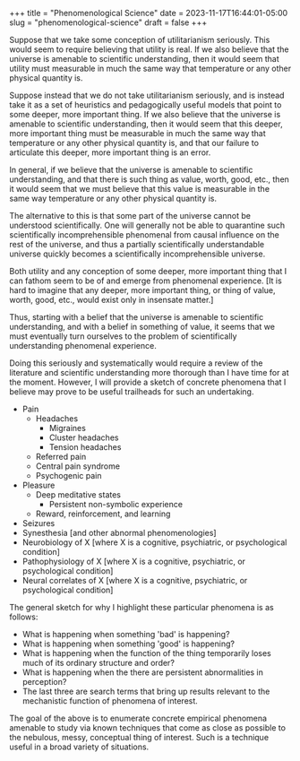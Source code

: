 +++
title = "Phenomenological Science"
date = 2023-11-17T16:44:01-05:00
slug = "phenomenological-science"
draft = false
+++

Suppose that we take some conception of utilitarianism seriously. This would seem to require believing that utility is real. If we also believe that the universe is amenable to scientific understanding, then it would seem that utility must measurable in much the same way that temperature or any other physical quantity is.

Suppose instead that we do not take utilitarianism seriously, and is instead take it as a set of heuristics and pedagogically useful models that point to some deeper, more important thing. If we also believe that the universe is amenable to scientific understanding, then it would seem that this deeper, more important thing must be measurable in much the same way that temperature or any other physical quantity is, and that our failure to articulate this deeper, more important thing is an error.

In general, if we believe that the universe is amenable to scientific understanding, and that there is such thing as value, worth, good, etc., then it would seem that we must believe that this value is measurable in the same way temperature or any other physical quantity is.

The alternative to this is that some part of the universe cannot be understood scientifically. One will generally not be able to quarantine such scientifically incomprehensible phenomenal from causal influence on the rest of the universe, and thus a partially scientifically understandable universe quickly becomes a scientifically incomprehensible universe.

Both utility and any conception of some deeper, more important thing that I can fathom seem to be of and emerge from phenomenal experience. \[It is hard to imagine that any deeper, more important thing, or thing of value, worth, good, etc., would exist only in insensate matter.\]

Thus, starting with a belief that the universe is amenable to scientific understanding, and with a belief in something of value, it seems that we must eventually turn ourselves to the problem of scientifically understanding phenomenal experience.

Doing this seriously and systematically would require a review of the literature and scientific understanding more thorough than I have time for at the moment. However, I will provide a sketch of concrete phenomena that I believe may prove to be useful trailheads for such an undertaking.

- Pain
	+ Headaches
		* Migraines
		* Cluster headaches
		* Tension headaches
	+ Referred pain
	+ Central pain syndrome
	+ Psychogenic pain
- Pleasure
	+ Deep meditative states
		* Persistent non-symbolic experience
	+ Reward, reinforcement, and learning
- Seizures
- Synesthesia \[and other abnormal phenomenologies\]
- Neurobiology of X \[where X is a cognitive, psychiatric, or psychological condition\]
- Pathophysiology of X \[where X is a cognitive, psychiatric, or psychological condition\]
- Neural correlates of X \[where X is a cognitive, psychiatric, or psychological condition\]

The general sketch for why I highlight these particular phenomena is as follows:

- What is happening when something 'bad' is happening?
- What is happening when something 'good' is happening?
- What is happening when the function of the thing temporarily loses much of its ordinary structure and order?
- What is happening when the there are persistent abnormalities in perception?
- The last three are search terms that bring up results relevant to the mechanistic function of phenomena of interest.

The goal of the above is to enumerate concrete empirical phenomena amenable to study via known techniques that come as close as possible to the nebulous, messy, conceptual thing of interest. Such is a technique useful in a broad variety of situations.
